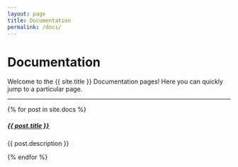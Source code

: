 ```yaml
---
layout: page
title: Documentation
permalink: /docs/
---
```


# Documentation

Welcome to the {{ site.title }} Documentation pages! Here you can quickly jump to a 
particular page.

<div class="section-index">
    <hr class="panel-line">
    {% for post in site.docs  %}        
		<div class="entry">
			<h5><a href="{{ post.url | prepend: site.baseurl }}">{{ post.title }}</a></h5>
			<p>{{ post.description }}</p>
		</div>
	{% endfor %}
</div>
